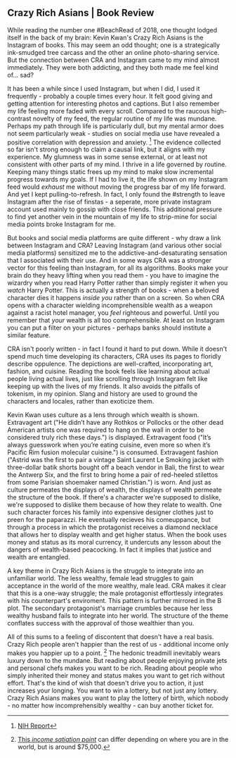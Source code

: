 ## Crazy Rich Asians | Book Review

While reading the number one \#BeachRead of 2018, one thought lodged itself in the back of my brain: Kevin Kwan's Crazy Rich Asians is the Instagram of books. This may seem an odd thought; one is a strategically ink-smudged tree carcass and the other an online photo-sharing service. But the connection between CRA and Instagram came to my mind almost immediately. They were both addicting, and they both made me feel kind of... sad?

It has been a while since I used Instagram, but when I did, I used it frequently - probably a couple times every hour. It felt good giving and getting attention for interesting photos and captions. But I also remember my life feeling more faded with every scroll. Compared to the raucous high-contrast novelty of my feed, the regular routine of my life was mundane. Perhaps my path through life is particularly dull, but my mental armor does not seem particularly weak - studies on social media use have revealed a positive correlation with depression and anxiety. [^fn1] The evidence collected so far isn't strong enough to claim a causal link, but it aligns with my experience. My glumness was in some sense external, or at least not consistent with other parts of my mind. I thrive in a life governed by routine. Keeping many things static frees up my mind to make slow incremental progress towards my goals. If I had to live it, the life shown on my Instagram feed would *exhaust* me without moving the progress bar of my life forward. And yet I kept pulling-to-refresh. In fact, I only found the \#strength to leave Instagram after the rise of finstas - a seperate, more private instagram account used mainly to gossip with close friends. This additional pressure to find yet another vein in the mountain of my life to strip-mine for social media points broke Instagram for me.

But books and social media platforms are quite different - why draw a link between Instagram and CRA? Leaving Instagram (and various other social media platforms) sensitized me to the addictive-and-desaturating sensation that I associated with their use. And in some ways CRA was a stronger vector for this feeling than Instagram, for all its algorithms. Books make your brain do they heavy lifting when you read them - you have to imagine the wizardry when you read Harry Potter rather than simply register it when you *watch* Harry Potter. This is actually a strength of books - when a beloved character dies it happens *inside you* rather than on a screen. So when CRA opens with a character wielding incomprehensible wealth as a weapon against a racist hotel manager, you *feel* righteous and powerful. Until you remember that *your* wealth is all too comprehensible. At least on Instagram you can put a filter on your pictures - perhaps banks should institute a similar feature.

CRA isn't poorly written - in fact I found it hard to put down. While it doesn't spend much time developing its characters, CRA uses its pages to floridly describe oppulence. The depictions are well-crafted, incorporating art, fashion, and cuisine. Reading the book feels like learning about actual people living actual lives, just like scrolling through Instagram felt like keeping up with the lives of my friends. It also avoids the pitfalls of tokenism, in my opinion. Slang and history are used to ground the characters and locales, rather than exoticize them.

Kevin Kwan uses culture as a lens through which wealth is shown. Extravagent art ("He didn’t have any Rothkos or Pollocks or the other dead American artists one was required to hang on the wall in order to be considered truly rich these days.") is displayed. Extravagent food ("It’s always guesswork when you’re eating cuisine, even more so when it’s Pacific Rim fusion molecular cuisine.") is consumed. Extravagent fashion ("Astrid was the first to pair a vintage Saint Laurent Le Smoking jacket with three-dollar batik shorts bought off a beach vendor in Bali, the first to wear the Antwerp Six, and the first to bring home a pair of red-heeled stilettos from some Parisian shoemaker named Christian.") is worn. And just as culture permeates the displays of wealth, the displays of wealth permeate the structure of the book. If there's a character we're supposed to dislike, we're supposed to dislike them because of how they relate to wealth. One such character forces his family into expensive designer clothes just to preen for the paparazzi. He eventually recieves his comeuppance, but through a process in which the protagonist receives a diamond necklace that allows her to display wealth and get higher status. When the book uses money and status as its moral currency, it undercuts any lesson about the dangers of wealth-based peacocking. In fact it implies that justice and wealth are entangled.

A key theme in Crazy Rich Asians is the struggle to integrate into an unfamiliar world. The less wealthy, female lead struggles to gain acceptance in the world of the more wealthy, male lead. CRA makes it clear that this is a one-way struggle; the male protagonist effortlessly integrates with his counterpart's enviroment. This pattern is further mirrored in the B plot. The secondary protagonist's marriage crumbles because her less wealthy husband fails to integrate into her world. The structure of the theme conflates success with the approval of those wealthier than you.

All of this sums to a feeling of discontent that doesn't have a real basis. Crazy Rich people aren't happier than the rest of us - additional income only makes you happier up to a point. [^fn2] The hedonic treadmill inevitably wears luxury down to the mundane. But reading about people enjoying private jets and personal chefs makes you want to be rich. Reading about people who simply inherited their money and status makes you want to get rich without effort. That's the kind of wish that doesn't drive you to action, it just increases your longing. You want to win a lottery, but not just any lottery. Crazy Rich Asians makes you want to play the lottery of birth, which nobody - no matter how incomprehensibly wealthy - can buy another ticket for.

[^fn1]: [NIH Report](https://www.ncbi.nlm.nih.gov/pmc/articles/PMC5143470/?report=classic)

[^fn2]: [This *income satiation point*](https://www.nature.com/articles/s41562-017-0277-0) can differ depending on where you are in the world, but is around $75,000.
